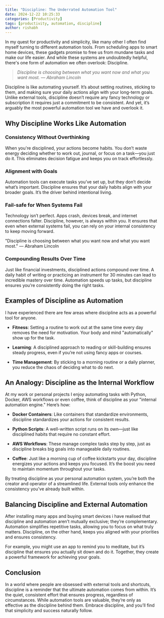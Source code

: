 ```yaml
---
title: "Discipline: The Underrated Automation Tool"
date: 2024-12-22 10:25:33
categories: [Productivity]
tags: [productivity, automation, discipline]
author: rishabh
---
```


In my quest for productivity and simplicity, like many other I often find myself turning to different automation tools. From scheduling apps to smart home devices, these gadgets promise to free us from mundane tasks and make our life easier. And while these systems are undoubtedly helpful, there's one form of automation we often overlook: Discipline.

> *Discipline is choosing between what you want now and what you want most. — Abraham Lincoln*

Discipline is like automating yourself. It’s about setting routines, sticking to them, and making sure your daily actions align with your long-term goals. Unlike external tools, discipline doesn’t require any fancy technology or subscription it requires just a commitment to be consistent. And yet, it’s arguably the most powerful automation tool we have and overlook it.

## Why Discipline Works Like Automation

### Consistency Without Overthinking

When you're disciplined, your actions become habits. You don’t waste energy deciding whether to work out, journal, or focus on a task—you just do it. This eliminates decision fatigue and keeps you on track effortlessly.

### Alignment with Goals

Automation tools can execute tasks you’ve set up, but they don’t decide what’s important. Discipline ensures that your daily habits align with your broader goals. It’s the driver behind intentional living.

### Fail-safe for When Systems Fail

Technology isn’t perfect. Apps crash, devices break, and internet connections falter. Discipline, however, is always within you. It ensures that even when external systems fail, you can rely on your internal consistency to keep moving forward.

"Discipline is choosing between what you want now and what you want most." — Abraham Lincoln

### Compounding Results Over Time

Just like financial investments, disciplined actions compound over time. A daily habit of writing or practicing an instrument for 30 minutes can lead to incredible mastery over time. Automation speeds up tasks, but discipline ensures you’re consistently doing the right tasks.


## Examples of Discipline as Automation

I have experienced there are few areas where discipline acts as a powerful tool for anyone.

- **Fitness**: Setting a routine to work out at the same time every day removes the need for motivation. Your body and mind "automatically" show up for the task.

- **Learning**: A disciplined approach to reading or skill-building ensures steady progress, even if you’re not using fancy apps or courses.

- **Time Management**: By sticking to a morning routine or a daily planner, you reduce the chaos of deciding what to do next.

## An Analogy: Discipline as the Internal Workflow

At my work or personal projects I enjoy automating tasks with Python, Docker, AWS workflows or even coffee, think of discipline as your "internal automation engine." Here’s how:

- **Docker Containers**: Like containers that standardize environments, discipline standardizes your actions for consistent results.

- **Python Scripts**: A well-written script runs on its own—just like disciplined habits that require no constant effort.

- **AWS Workflows**: These manage complex tasks step by step, just as discipline breaks big goals into manageable daily routines.

- **Coffee**: Just like a morning cup of coffee kickstarts your day, discipline energizes your actions and keeps you focused. It’s the boost you need to maintain momentum throughout your tasks.

By treating discipline as your personal automation system, you’re both the creator and operator of a streamlined life. External tools only enhance the consistency you’ve already built within.

## Balancing Discipline and External Automation

After installing many apps and buying smart devices i have realised that discipline and automation aren’t mutually exclusive; they’re complementary. Automation simplifies repetitive tasks, allowing you to focus on what truly matters. Discipline, on the other hand, keeps you aligned with your priorities and ensures consistency.

For example, you might use an app to remind you to meditate, but it’s discipline that ensures you actually sit down and do it. Together, they create a powerful framework for achieving your goals.

## Conclusion

In a world where people are obsessed with external tools and shortcuts, discipline is a reminder that the ultimate automation comes from within. It’s the quiet, consistent effort that ensures progress, regardless of circumstances. While automation tools are valuable, they’re only as effective as the discipline behind them. Embrace discipline, and you’ll find that simplicity and success naturally follow.
